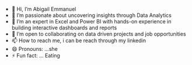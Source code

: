 - 👋 Hi, I’m Abigail Emmanuel
- 👀 I’m passionate about uncovering insights through Data Analytics
- 🌱 I’m an expert in Excel and Power BI with hands-on experience in building interactive dashboards and reports
- 💞️ I’m open to collaborating on data driven projects and job opportunities
- 📫 How to reach me, i can be reach through my linkedin
- 😄 Pronouns: ...she
- ⚡ Fun fact: ... Eating

<!---
Abbymma/Abbymma is a ✨ special ✨ repository because its `README.md` (this file) appears on your GitHub profile.
You can click the Preview link to take a look at your changes.
--->
